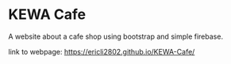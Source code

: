# KEWA Cafe
A website about a cafe shop using bootstrap and simple firebase.

link to webpage: https://ericli2802.github.io/KEWA-Cafe/
